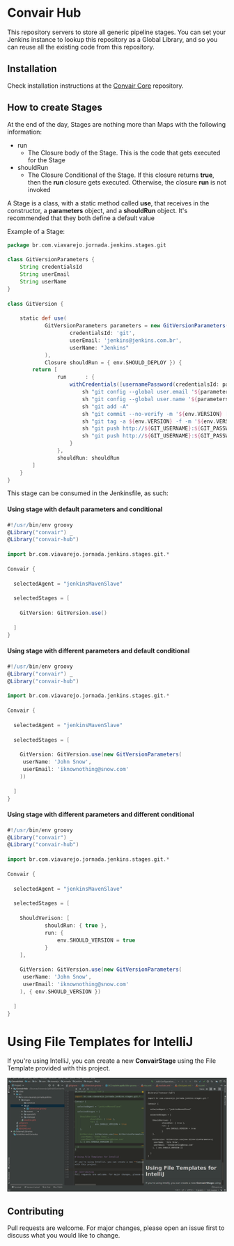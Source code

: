 # Convair Hub

This repository servers to store all generic pipeline stages. 
You can set your Jenkins instance to lookup this repository as a Global Library, and so you can reuse all the existing code from this repository.

## Installation

Check installation instructions at the [Convair Core](https://github.com/viavarejo/convair) repository.

## How to create Stages

At the end of the day, Stages are nothing more than Maps with the following information:
- run
    - The Closure body of the Stage. This is the code that gets executed for the Stage
- shouldRun
    - The Closure Conditional of the Stage. If this closure returns **true**, then the **run** closure gets executed.
    Otherwise, the closure **run** is not invoked
    
A Stage is a class, with a static method called **use**, that receives in the constructor,
a **parameters** object, and a **shouldRun** object. It's recommended that they both define a default value

Example of a Stage:

```Groovy
package br.com.viavarejo.jornada.jenkins.stages.git

class GitVersionParameters {
    String credentialsId
    String userEmail
    String userName
}

class GitVersion {

    static def use(
            GitVersionParameters parameters = new GitVersionParameters(
                    credentialsId: 'git',
                    userEmail: 'jenkins@jenkins.com.br',
                    userName: "Jenkins"
            ),
            Closure shouldRun = { env.SHOULD_DEPLOY }) {
        return [
                run      : {
                    withCredentials([usernamePassword(credentialsId: parameters.credentialsId, passwordVariable: 'GIT_PASSWORD', usernameVariable: 'GIT_USERNAME')]) {
                        sh "git config --global user.email '${parameters.userEmail}'"
                        sh "git config --global user.name '${parameters.userName}'"
                        sh "git add -A"
                        sh "git commit --no-verify -m '${env.VERSION} [skip ci]'"
                        sh "git tag -a ${env.VERSION} -f -m '${env.VERSION} [skip ci]'"
                        sh "git push http://${GIT_USERNAME}:${GIT_PASSWORD}@${env.PROJECT_REPO} --tags"
                        sh "git push http://${GIT_USERNAME}:${GIT_PASSWORD}@${env.PROJECT_REPO} HEAD:${env.BRANCH_NAME}"
                    }
                },
                shouldRun: shouldRun
        ]
    }
}
```

This stage can be consumed in the Jenkinsfile, as such:

#### Using stage with default parameters and conditional
```groovy
#!/usr/bin/env groovy
@Library("convair") _
@Library("convair-hub")

import br.com.viavarejo.jornada.jenkins.stages.git.*

Convair {
  
  selectedAgent = "jenkinsMavenSlave"
  
  selectedStages = [
    
    GitVersion: GitVersion.use()

  ]
}
```

#### Using stage with different parameters and default conditional

```groovy
#!/usr/bin/env groovy
@Library("convair") _
@Library("convair-hub")

import br.com.viavarejo.jornada.jenkins.stages.git.*

Convair {
  
  selectedAgent = "jenkinsMavenSlave"
  
  selectedStages = [
    
    GitVersion: GitVersion.use(new GitVersionParameters(
     userName: 'John Snow',
     userEmail: 'iknownothing@snow.com'
    ))

  ]
}
```

#### Using stage with different parameters and different conditional
```groovy
#!/usr/bin/env groovy
@Library("convair") _
@Library("convair-hub")

import br.com.viavarejo.jornada.jenkins.stages.git.*

Convair {
  
  selectedAgent = "jenkinsMavenSlave"
  
  selectedStages = [
  
    ShouldVerison: [
            shouldRun: { true },
            run: {
                env.SHOULD_VERSION = true
            }
    ],
    
    GitVersion: GitVersion.use(new GitVersionParameters(
     userName: 'John Snow',
     userEmail: 'iknownothing@snow.com'
    ), { env.SHOULD_VERSION })

  ]
}
```

# Using File Templates for IntelliJ

If you're using IntelliJ, you can create a new **ConvairStage** using the File Template provided
with this project.

![File Template Gif](./images/ConvairStage.gif)
## Contributing
Pull requests are welcome. For major changes, please open an issue first to discuss what you would like to change.
